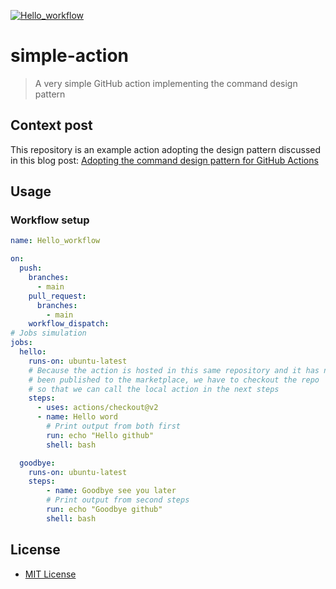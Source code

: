 [![Hello_workflow](https://github.com/dungtran09/github-actions/actions/workflows/actions.yaml/badge.svg)](https://github.com/dungtran09/github-actions/actions/workflows/actions.yaml)

# simple-action

> A very simple GitHub action implementing the command design pattern

## Context post

This repository is an example action adopting the design pattern discussed in this blog post: [Adopting the command design pattern for GitHub Actions](https://blog.bassemdy.com/2021/04/05/github/actions/design-patterns/command/best-practices/adopt-command-pattern-for-actions.html)

## Usage

### Workflow setup

```yaml
name: Hello_workflow

on:
  push:
    branches:
      - main
    pull_request:
      branches:
        - main
    workflow_dispatch:
# Jobs simulation
jobs:
  hello:
    runs-on: ubuntu-latest
    # Because the action is hosted in this same repository and it has not
    # been published to the marketplace, we have to checkout the repo
    # so that we can call the local action in the next steps
    steps:
      - uses: actions/checkout@v2
      - name: Hello word
        # Print output from both first
        run: echo "Hello github"
        shell: bash

  goodbye:
    runs-on: ubuntu-latest
    steps:
        - name: Goodbye see you later
        # Print output from second steps
        run: echo "Goodbye github"
        shell: bash

```

## License

- [MIT License](./LICENSE)
